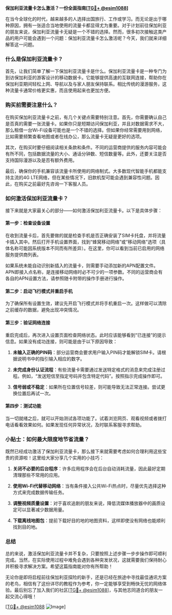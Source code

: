 **保加利亚流量卡怎么激活？一份全面指南[[TG💪+ @esim1088](https://t.me/s/esim1088)]**

在当今全球化的时代，越来越多的人选择出国旅行、工作或学习。而无论是出于哪种原因，拥有一张适合当地使用的流量卡都显得尤为重要。对于计划前往保加利亚的朋友来说，保加利亚流量卡无疑是一个不错的选择。然而，很多初次接触这类产品的用户可能会遇到一个问题：保加利亚流量卡怎么激活呢？今天，我们就来详细解答这一问题。

### 什么是保加利亚流量卡？

首先，让我们简单了解一下保加利亚流量卡是什么。保加利亚流量卡是一种专门为到访保加利亚的游客设计的移动数据卡。它能够提供高速的互联网连接，帮助你在保加利亚期间轻松上网、导航以及与家人朋友保持联系。相比传统的漫游服务，这种流量卡通常价格更实惠，而且使用起来也更加方便。

### 购买前需要注意什么？

在购买保加利亚流量卡之前，有几个关键点需要特别注意。首先，你需要确认自己是否真的需要一张流量卡。如果你只是短期访问保加利亚，并且对数据需求不大，那么租借一台Wi-Fi设备可能也是一个不错的选择。但如果你经常需要用到网络，比如需要频繁查看地图或者在线办公，那么流量卡无疑是更好的选项。

其次，在购买时要仔细阅读相关条款和条件。不同的运营商提供的服务内容可能会有所不同，包括数据流量的大小、通话分钟数、短信数量等。此外，还要关注是否支持国际漫游以及是否有额外费用。

最后，确保你的手机兼容该流量卡所使用的网络制式。大多数现代智能手机都能支持主流的4G LTE网络，但在某些情况下，旧款机型可能会遇到兼容性问题。因此，在购买之前最好先咨询一下客服人员。

### 如何激活保加利亚流量卡？

接下来就是大家最关心的部分——如何激活保加利亚流量卡。以下是具体步骤：

#### 第一步：检查设备设置

在收到流量卡后，首先要做的就是检查手机是否正确安装了SIM卡托盘，并将流量卡插入其中。然后打开手机设置界面，找到“蜂窝移动网络”或“移动网络”选项（具体名称可能因系统版本不同而有所差异）。在这里，你可以看到当前已启用的网络服务提供商列表。

如果系统未能自动识别新插入的流量卡，则需要手动添加新的APN配置文件。APN即接入点名称，是连接移动网络时必不可少的一项参数。不同的运营商会有各自的APN设置方法，请参照随卡附带的操作手册进行操作。

#### 第二步：启动飞行模式并重启手机

为了确保所有设置生效，建议先开启飞行模式并将手机重启一次。这样做可以清除之前缓存的数据，避免出现冲突情况。

#### 第三步：验证网络连接

重启完成后，再次进入设置页面检查网络状态。此时应该能够看到“已连接”的提示信息。如果没有成功连接，则可能是由于以下原因导致：

1. **未输入正确的PIN码**：部分运营商会要求用户输入PIN码才能解锁SIM卡。请根据说明书中的指引输入相应的数字。
   
2. **未完成身份认证流程**：有些流量卡需要通过发送特定格式的消息来完成注册过程。例如，“发送短信至指定号码并包含特定代码”。按照指示完成操作即可。

3. **信号弱或不稳定**：如果所在位置信号较差，则可能导致无法正常连接。尝试更换位置后再试一次。

#### 第四步：测试功能

当一切就绪之后，就可以开始测试各项功能了。试着浏览网页、观看视频或者拨打电话看看效果如何。如果发现任何异常状况，及时联系客服寻求帮助。

### 小贴士：如何最大限度地节省流量？

既然已经成功激活了保加利亚流量卡，那么接下来就需要考虑如何合理利用这些宝贵的资源啦！这里给大家分享几个实用的小技巧：

1. **关闭不必要的后台程序**：许多应用程序会在后台自动消耗流量，因此最好定期清理那些不常用的应用。

2. **使用Wi-Fi代替移动网络**：当有条件接入公共Wi-Fi热点时，尽量优先选择这种方式来完成数据传输任务。

3. **调整视频质量设置**：对于喜欢追剧的朋友来说，降低流媒体播放器中的画质设定可以显著减少数据用量。

4. **下载离线地图包**：提前下载好目的地的地图资料，这样即使没有网络也能顺利找到目的地。

### 总结

总的来说，激活保加利亚流量卡并不复杂，只要按照上述步骤一步步操作即可顺利完成。当然，在实际使用过程中难免会遇到各种突发状况，这就需要我们保持耐心并积极寻求解决方案。希望这篇指南能对你有所帮助！

无论你是即将启程前往保加利亚探险的新手，还是已经在旅途中寻找最佳通讯方案的老鸟，相信有了这份详尽的教程作为参考，你一定能够享受到畅快无忧的网络体验。最后别忘了加入我们的社区[[TG💪+ @esim1088](https://t.me/s/esim1088)]，与其他志同道合的朋友一起交流心得哦！

[[TG💪+ @esim1088](https://t.me/s/esim1088) ![Image](https://i.postimg.cc/4NQfJmqS/Snipaste-2025-05-13-00-14-12.png)]